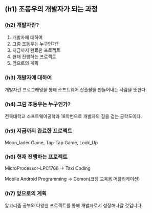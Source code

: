 ## (h1) 조동우의 개발자가 되는 과정 

### (h2) 개발자란? 
 1. 개발자에 대하여
 2. 그럼 조동우는 누구인가?
 3. 지금까지 완료한 프로젝트
 4. 현재 진행하는 프로젝트
 5. 앞으로의 계획


### (h3) 개발자에 대하여

  개발자란 프로그래밍을 통해 소프트웨어 산출물을 만들어내는 사람을 뜻한다.

### (h4) 그럼 조동우는 누구인가?

  전북대학교 소프트웨어공학과 18학번으로 개발자의 길을 걷는 공학도이다.

### (h5) 지금까지 완료한 프로젝트

  Moon_lader Game, Tap-Tap Game, Look_Up

### (h6) 현재 진행하는 프로젝트

  MicroProcessor-LPC1768 -> Taxi Coding

  Mobile Android Programming -> Comon(코딩 교육용 어플리케이션)

### (h7) 앞으로의 계획

  알고리즘 공부와 다양한 프로젝트를 통해 개발자로서 성장해나갈 것입니다.

